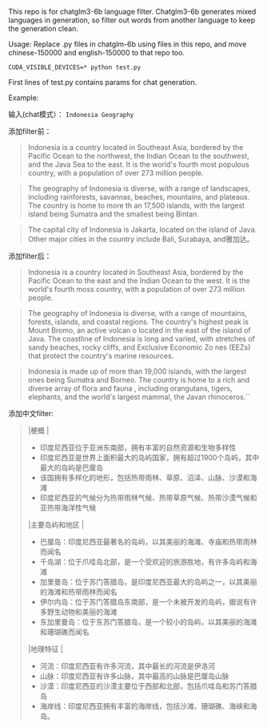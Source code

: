 This repo is for chatglm3-6b language filter. Chatglm3-6b generates mixed languages in generation, so filter out words from another language to keep the generation clean. 

Usage: Replace .py files in chatglm-6b using files in this repo, and move chinese-150000 and english-150000 to that repo too.

``CUDA_VISIBLE_DEVICES=* python test.py``

First lines of test.py contains params for chat generation.  

Example:

输入(chat模式）：
``Indonesia Geography  ``

添加filter前：
>Indonesia is a country located in Southeast Asia, bordered by the Pacific Ocean to the northwest, the Indian Ocean to the southwest, and the Java Sea to the east.
It is the world's fourth most populous country, with a population of over 273 million people.

>The geography of Indonesia is diverse, with a range of landscapes, including rainforests, savannas, beaches, mountains, and plateaus. The country is home to more th
an 17,500 islands, with the largest island being Sumatra and the smallest being Bintan.

>The capital city of Indonesia is Jakarta, located on the island of Java. Other major cities in the country include Bali, Surabaya, and雅加达。

添加filter后：
 >Indonesia is a country located in Southeast Asia, bordered by the Pacific Ocean to the east and the Indian Ocean to the west. It is the world's fourth moss country, with a population of over 273 million people.

>The geography of Indonesia is diverse, with a range of mountains, forests, islands, and coastal regions. The country's highest peak is Mount Bromo, an active volcan
o located in the east of the island of Java. The coastline of Indonesia is long and varied, with stretches of sandy beaches, rocky cliffs, and Exclusive Economic Zo
nes (EEZs) that protect the country's marine resources.

>Indonesia is made up of more than 19,000 islands, with the largest ones being Sumatra and Borneo. The country is home to a rich and diverse array of flora and fauna
, including orangutans, tigers, elephants, and the world's largest mammal, the Javan rhinoceros.``

添加中文filter:

> |梗概 |
>                                                                                                                                                
>* 印度尼西亚位于亚洲东南部，拥有丰富的自然资源和生物多样性
>* 印度尼西亚是世界上面积最大的岛屿国家，拥有超过1900个岛屿，其中最大的岛屿是巴厘岛
>* 该国拥有多样化的地形，包括热带雨林、草原、沼泽、山脉、沙漠和海滩
>* 印度尼西亚的气候分为热带雨林气候、热带草原气候、热带沙漠气候和亚热带海洋性气候
>  
>|主要岛屿和地区 |
>
>* 巴厘岛：印度尼西亚最著名的岛屿，以其美丽的海滩、寺庙和热带雨林而闻名
>* 千岛湖：位于爪哇岛北部，是一个受欢迎的旅游胜地，有许多岛屿和海滩
>* 加里曼岛：位于苏门答腊岛，是印度尼西亚最大的岛屿之一，以其美丽的海滩和热带雨林而闻名
>* 伊尔内岛：位于苏门答腊岛东南部，是一个未被开发的岛屿，据说有许多野生动物和美丽的海滩
>* 东加里曼岛：位于东苏门答腊岛，是一个较小的岛屿，以其美丽的海滩和珊瑚礁而闻名
>  
>|地理特征 |
>
>* 河流：印度尼西亚有许多河流，其中最长的河流是伊洛河
>* 山脉：印度尼西亚有许多山脉，其中最高的山脉是巴厘岛山脉
>* 沙漠：印度尼西亚的沙漠主要位于西部和北部，包括爪哇岛和苏门答腊岛
>* 海岸线：印度尼西亚拥有丰富的海岸线，包括沙滩、珊瑚礁、海峡和海岛。

